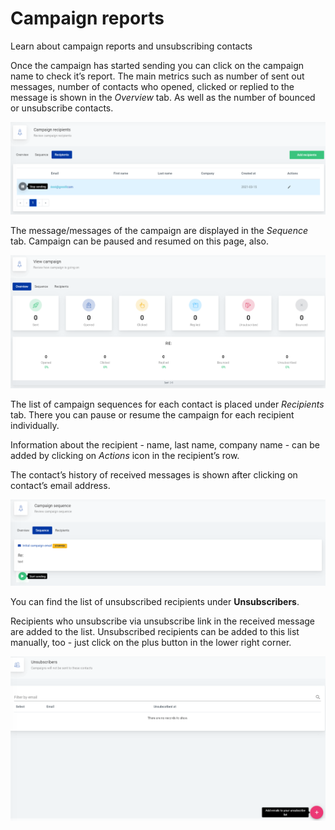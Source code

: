 # Campaign reports

Learn about campaign reports and unsubscribing contacts

Once the campaign has started sending you can click on the campaign name to check it’s report. The main metrics such as number of sent out messages, number of contacts who opened, clicked or replied to the message is shown in the *Overview* tab. As well as the number of bounced or unsubscribe contacts. 

![Campaign reports](./assets/reports_image1.png) 

The message/messages of the campaign are displayed in the *Sequence* tab. Campaign can be paused and resumed on this page, also. 

![Campaign sequence](./assets/reports_image2.png) 

The list of campaign sequences for each contact is placed under *Recipients* tab. There you can pause or resume the campaign for each recipient individually.

Information about the recipient - name, last name, company name - can be added by clicking on *Actions* icon in the recipient’s row.

The contact’s history of received messages is shown after clicking on contact’s email address.

![Campaign recipients](./assets/reports_image3.png) 

You can find the list of unsubscribed recipients under **Unsubscribers**.

Recipients who unsubscribe via unsubscribe link in the received message are added to the list. Unsubscribed recipients can be added to this list manually, too - just click on the plus button in the lower right corner.

![Campaign unsubscribers](./assets/reports_image4.png) 



